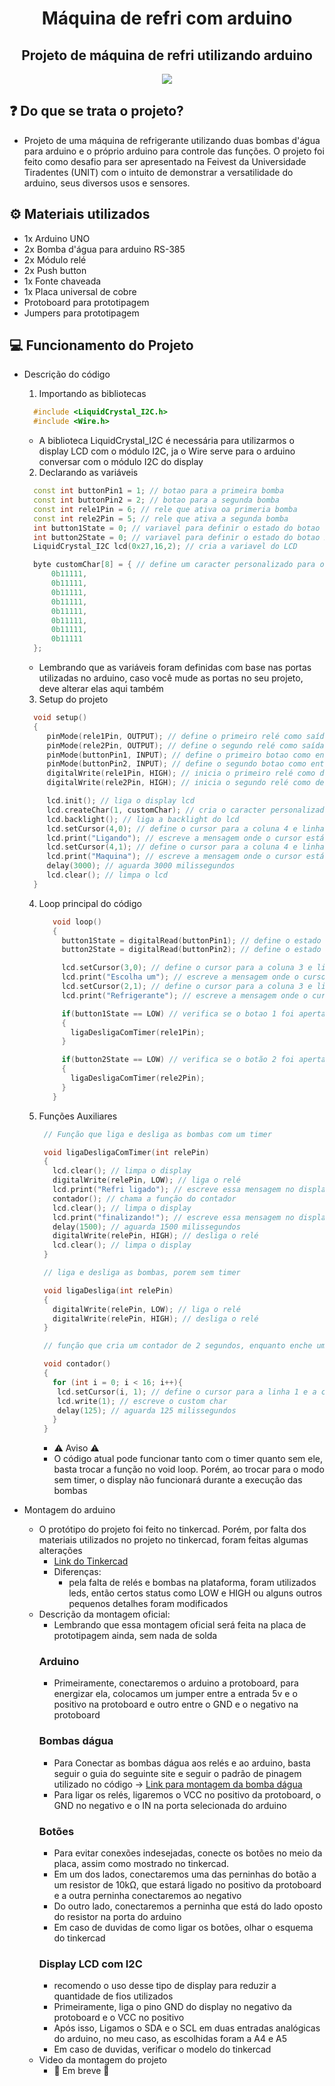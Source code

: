 <h1 align="center">Máquina de refri com arduino</h1>
<h2 align="center">Projeto de máquina de refri utilizando arduino</h2>

<p align="center">
  <img loading="lazy" src="http://img.shields.io/static/v1?label=STATUS&message=EM%20DESENVOLVIMENTO&color=red&style=for-the-badge"/>
</p>

## ❓ Do que se trata o projeto?
- Projeto de uma máquina de refrigerante utilizando duas bombas d'água para arduino e o próprio arduino para controle das funções. O projeto foi feito como desafio para ser apresentado na Feivest da Universidade Tiradentes (UNIT) com o intuito de demonstrar a versatilidade do arduino, seus diversos usos e sensores.

## ⚙️ Materiais utilizados
- 1x Arduino UNO
- 2x Bomba d'água para arduino RS-385
- 2x Módulo relé
- 2x Push button
- 1x Fonte chaveada
- 1x Placa universal de cobre
- Protoboard para prototipagem
- Jumpers para prototipagem

## 💻 Funcionamento do Projeto
- Descrição do código
  1. Importando as bibliotecas
  ```cpp
    #include <LiquidCrystal_I2C.h>
    #include <Wire.h>
  ```
    - A biblioteca LiquidCrystal_I2C é necessária para utilizarmos o display LCD com o módulo I2C, ja o Wire serve para o arduino conversar com o módulo I2C do display
  2. Declarando as variáveis
    ```cpp
      const int buttonPin1 = 1; // botao para a primeira bomba
      const int buttonPin2 = 2; // botao para a segunda bomba
      const int rele1Pin = 6; // rele que ativa oa primeria bomba
      const int rele2Pin = 5; // rele que ativa a segunda bomba
      int button1State = 0; // variavel para definir o estado do botao 1
      int button2State = 0; // variavel para definir o estado do botao 2
      LiquidCrystal_I2C lcd(0x27,16,2); // cria a variavel do LCD
    
      byte customChar[8] = { // define um caracter personalizado para o contador de tempo
	      0b11111,
	      0b11111,
	      0b11111,
	      0b11111,
	      0b11111,
	      0b11111,
	      0b11111,
	      0b11111
      };
    ```
    - Lembrando que as variáveis foram definidas com base nas portas utilizadas no arduino, caso você mude as portas no seu projeto, deve alterar elas aqui também
  3. Setup do projeto
    ```cpp
      void setup()
      {
         pinMode(rele1Pin, OUTPUT); // define o primeiro relé como saída
         pinMode(rele2Pin, OUTPUT); // define o segundo relé como saída 
         pinMode(buttonPin1, INPUT); // define o primeiro botao como entrada
         pinMode(buttonPin2, INPUT); // define o segundo botao como entrada
         digitalWrite(rele1Pin, HIGH); // inicia o primeiro relé como desligado
         digitalWrite(rele2Pin, HIGH); // inicia o segundo relé como desligado

         lcd.init(); // liga o display lcd
         lcd.createChar(1, customChar); // cria o caracter personalizado
         lcd.backlight(); // liga a backlight do lcd
         lcd.setCursor(4,0); // define o cursor para a coluna 4 e linha 0
         lcd.print("Ligando"); // escreve a mensagem onde o cursor está apontando
         lcd.setCursor(4,1); // define o cursor para a coluna 4 e linha 1
         lcd.print("Maquina"); // escreve a mensagem onde o cursor está apontando
         delay(3000); // aguarda 3000 milissegundos
         lcd.clear(); // limpa o lcd
      }
    ```
  4. Loop principal do código
     ```cpp
        void loop()
        {
          button1State = digitalRead(buttonPin1); // define o estado do botao 1 como ligado ou desligado
          button2State = digitalRead(buttonPin2); // define o estado do botao 2 como ligado ou desligado
     
          lcd.setCursor(3,0); // define o cursor para a coluna 3 e linha 0
          lcd.print("Escolha um"); // escreve a mensagem onde o cursor aponta
          lcd.setCursor(2,1); // define o cursor para a coluna 3 e linha 0
          lcd.print("Refrigerante"); // escreve a mensagem onde o cursor aponta

          if(button1State == LOW) // verifica se o botao 1 foi apertado
          {
            ligaDesligaComTimer(rele1Pin);
          }

          if(button2State == LOW) // verifica se o botão 2 foi apertado
          {
            ligaDesligaComTimer(rele2Pin);
          }
        }
     ```
    5. Funções Auxiliares
       ```cpp
        // Função que liga e desliga as bombas com um timer
       
        void ligaDesligaComTimer(int relePin)
        {
          lcd.clear(); // limpa o display
          digitalWrite(relePin, LOW); // liga o relé
          lcd.print("Refri ligado"); // escreve essa mensagem no display
          contador(); // chama a função do contador
          lcd.clear(); // limpa o display
          lcd.print("finalizando!"); // escreve essa mensagem no display
          delay(1500); // aguarda 1500 milissegundos
          digitalWrite(relePin, HIGH); // desliga o relé
          lcd.clear(); // limpa o display
        }
       ```
       ```cpp
        // liga e desliga as bombas, porem sem timer
       
        void ligaDesliga(int relePin)
        {
          digitalWrite(relePin, LOW); // liga o relé
          digitalWrite(relePin, HIGH); // desliga o relé
        }
       ```
       ```cpp
        // função que cria um contador de 2 segundos, enquanto enche uma barrinha usando o custom char criado anteriormente
       
        void contador()
        {
          for (int i = 0; i < 16; i++){
           lcd.setCursor(i, 1); // define o cursor para a linha 1 e a coluna i, que varia dependendo da posição do i no loop for
           lcd.write(1); // escreve o custom char
           delay(125); // aguarda 125 milissegundos
          }
        }
       ```
       - ⚠️ Aviso ⚠️
       - O código atual pode funcionar tanto com o timer quanto sem ele, basta trocar a função no void loop. Porém, ao trocar para o modo sem timer, o display não funcionará durante a execução das bombas
         
- Montagem do arduino
  - O protótipo do projeto foi feito no tinkercad. Porém, por falta dos materiais utilizados no projeto no tinkercad, foram feitas algumas alterações
    * [Link do Tinkercad](https://www.tinkercad.com/things/eKNAdw7JYok-maquinaderefriprojeto2/editel)
    * Diferenças:
      * pela falta de relés e bombas na plataforma, foram utilizados leds, então certos status como LOW e HIGH ou alguns outros pequenos detalhes foram modificados
  - Descrição da montagem oficial:
    - Lembrando que essa montagem oficial será feita na placa de prototipagem ainda, sem nada de solda
    ### Arduino
      - Primeiramente, conectaremos o arduino a protoboard, para energizar ela, colocamos um jumper entre a entrada 5v e o positivo na protoboard e outro entre o GND e o negativo na protoboard
    ### Bombas dágua
      - Para Conectar as bombas dágua aos relés e ao arduino, basta seguir o guia do seguinte site e seguir o padrão de pinagem utilizado no código -> [Link para montagem da bomba dágua](https://curtocircuito.com.br/blog/Categoria%20Arduino/como-usar-a-bomba-de-agua-diafragma)
      - Para ligar os relés, ligaremos o VCC no positivo da protoboard, o GND no negativo e o IN na porta selecionada do arduino
    ### Botões
      - Para evitar conexões indesejadas, conecte os botões no meio da placa, assim como mostrado no tinkercad.
      - Em um dos lados, conectaremos uma das perninhas do botão a um resistor de 10kΩ, que estará ligado no positivo da protoboard e a outra perninha conectaremos ao negativo
      - Do outro lado, conectaremos a perninha que está do lado oposto do resistor na porta do arduino
      - Em caso de duvidas de como ligar os botões, olhar o esquema do tinkercad
    ### Display LCD com I2C
      - recomendo o uso desse tipo de display para reduzir a quantidade de fios utilizados
      - Primeiramente, liga o pino GND do display no negativo da protoboard e o VCC no positivo
      - Após isso, Ligamos o SDA e o SCL em duas entradas analógicas do arduino, no meu caso, as escolhidas foram a A4 e A5
      - Em caso de duvidas, verificar o modelo do tinkercad
  - Video da montagem do projeto
    * 🚧 Em breve 🚧
    
